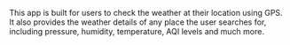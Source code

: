 This app is built for users to check the weather at their location using GPS. It also provides the weather details of any place the user searches for, including pressure, humidity, temperature, AQI levels and much more.
